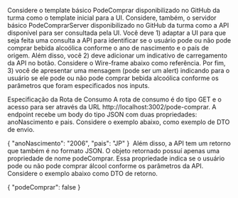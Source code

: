 Considere o template básico PodeComprar disponibilizado no GitHub da turma como o template inicial para a UI. Considere, também, o servidor básico PodeComprarServer disponibilizado no GitHub da turma como a API disponível para ser consultada pela UI. Você deve 1) adaptar a UI para que seja feita uma consulta a API para identificar se o usuário pode ou não pode comprar bebida alcoólica conforme o ano de nascimento e o país de origem. Além disso, você 2) deve adicionar um indicativo de carregamento da API no botão. Considere o Wire-frame abaixo como referência. Por fim, 3) você de apresentar uma mensagem (pode ser um alert) indicando para o usuário se ele pode ou não pode comprar bebida alcoólica conforme os parâmetros que foram especificados nos inputs.

Especificação da Rota de Consumo
A rota de consumo é do tipo GET e o acesso para ser através da URL http://localhost:3002/pode-comprar. A endpoint recebe um body do tipo JSON com duas propriedades: anoNascimento e pais. Considere o exemplo abaixo, como exemplo de DTO de envio. 

{
    "anoNascimento": "2006",
    "pais": "JP"
}
​
Além disso, a API tem um retorno que também é no formato JSON. O objeto retornado possuí apenas uma propriedade de nome podeComprar. Essa propriedade indica se o usuário pode ou não pode comprar álcool conforme os parâmetros da API. Considere o exemplo abaixo como DTO de retorno. 

{
    "podeComprar": false
}

